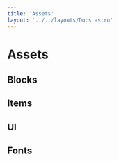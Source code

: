 ```yaml
---
title: 'Assets'
layout: '../../layouts/Docs.astro'
---
```


# Assets

## Blocks

## Items

## UI

## Fonts